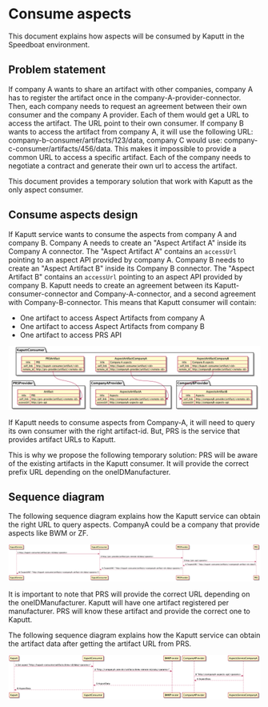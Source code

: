 # Consume aspects

This document explains how aspects will be consumed by Kaputt in the Speedboat environment.

## Problem statement

If company A wants to share an artifact with other companies, company A has to register the artifact once in the company-A-provider-connector.
Then, each company needs to request an agreement between their own consumer and the company A provider. Each of them would get a URL to access the artifact. The URL point to their own consumer.
If company B wants to access the artifact from company A, it will use the following URL: company-b-consumer/artifacts/123/data, company C would use: company-c-consumer/artifacts/456/data.
This makes it impossible to provide a common URL to access a specific artifact. Each of the company needs to negotiate a contract and generate their own url to access the artifact.

This document provides a temporary solution that work with Kaputt as the only aspect consumer.

## Consume aspects design

If Kaputt service wants to consume the aspects from company A and company B.
Company A needs to create an "Aspect Artifact A" inside its Company A connector. The "Aspect Artifact A" contains an `accessUrl` pointing to an aspect API provided by company A.
Company B needs to create an "Aspect Artifact B" inside its Company B connector. The "Aspect Artifact B" contains an `accessUrl` pointing to an aspect API provided by company B. 
Kaputt needs to create an agreement between its Kaputt-consumer-connector and Company-A-connector, and a second agreement with Company-B-connector.
This means that Kaputt consumer will contain: 
- One artifact to access Aspect Artifacts from company A
- One artifact to access Aspect Artifacts from company B
- One artifact to access PRS API

![Artifacts](./diagrams/artifacts.png)

If Kaputt needs to consume aspects from Company-A, it will need to query its own consumer with the right artifact-id.
But, PRS is the service that provides artifact URLs to Kaputt.

This is why we propose the following temporary solution:
PRS will be aware of the existing artifacts in the Kaputt consumer. It will provide the correct prefix URL depending on the oneIDManufacturer.

## Sequence diagram

The following sequence diagram explains how the Kaputt service can obtain the right URL to query aspects.
CompanyA could be a company that provide aspects like BWM or ZF.

![Get aspects URL sequence diagram](./diagrams/speedboat-get-aspect-url-sequence-diagram.png)

It is important to note that PRS will provide the correct URL depending on the oneIDManufacturer.
Kaputt will have one artifact registered per manufacturer. PRS will know these artifact and provide the correct one to Kaputt.

The following sequence diagram explains how the Kaputt service can obtain the artifact data after getting the artifact URL from PRS.

![Get aspect sequence diagram](./diagrams/speedboat-get-aspect.png)
